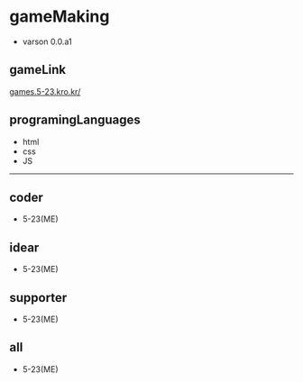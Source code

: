 # gameMaking
- varson 0.0.a1
## gameLink
<a href = 'http://games.5-23.kro.kr/' target='_blank'>games.5-23.kro.kr/</a>

## programingLanguages
- html
- css
- JS
------------
## coder
- 5-23(ME)
## idear
- 5-23(ME)
## supporter
- 5-23(ME)
## all
- 5-23(ME)
